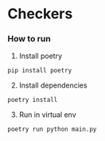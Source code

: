 # Checkers

### How to run

1. Install poetry

```
pip install poetry
```

2. Install dependencies

```
poetry install
```

3. Run in virtual env

```
poetry run python main.py
```
